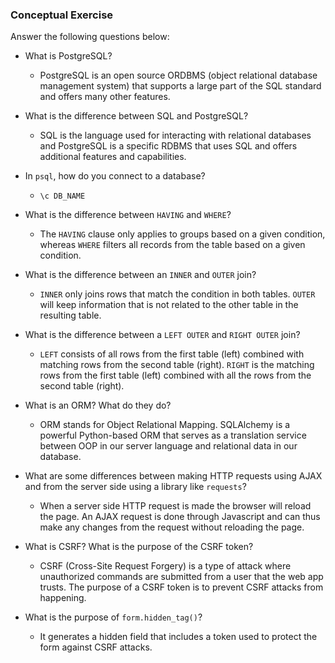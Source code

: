 ### Conceptual Exercise

Answer the following questions below:

- What is PostgreSQL?
  - PostgreSQL is an open source ORDBMS (object relational database management system) that supports a large part of the SQL standard and offers many other features.

- What is the difference between SQL and PostgreSQL?
  - SQL is the language used for interacting with relational databases and PostgreSQL is a specific RDBMS that uses SQL and offers additional features and capabilities.

- In `psql`, how do you connect to a database?
  - `\c DB_NAME`

- What is the difference between `HAVING` and `WHERE`?
  - The `HAVING` clause only applies to groups based on a given condition, whereas `WHERE` filters all records from the table based on a given condition.

- What is the difference between an `INNER` and `OUTER` join?
  - `INNER` only joins rows that match the condition in both tables. `OUTER` will keep information that is not related to the other table in the resulting table.

- What is the difference between a `LEFT OUTER` and `RIGHT OUTER` join?
  - `LEFT` consists of all rows from the first table (left) combined with matching rows from the second table (right). `RIGHT` is the matching rows from the first table (left) combined with all the rows from the second table (right).

- What is an ORM? What do they do?
  - ORM stands for Object Relational Mapping. SQLAlchemy is a powerful Python-based ORM that serves as a translation service between OOP in our server language and relational data in our database.

- What are some differences between making HTTP requests using AJAX 
  and from the server side using a library like `requests`?
  - When a server side HTTP request is made the browser will reload the page. An AJAX request is done through Javascript and can thus make any changes from the request without reloading the page.

- What is CSRF? What is the purpose of the CSRF token?
  - CSRF (Cross-Site Request Forgery) is a type of attack where unauthorized commands are submitted from a user that the web app trusts. The purpose of a CSRF token is to prevent CSRF attacks from happening.

- What is the purpose of `form.hidden_tag()`?
  - It generates a hidden field that includes a token used to protect the form against CSRF attacks.
